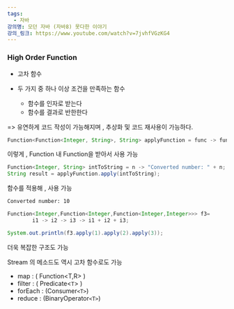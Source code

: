```yaml
---
tags:
  - 자바
강의명: 모던 자바 (자바8) 못다한 이야기
강의_링크: https://www.youtube.com/watch?v=7jvhfVGzKG4
---
```


### High Order Function

- 고차 함수
- 두 가지  중 하나 이상 조건을 만족하는 함수

	- 함수를 인자로 받는다
	- 함수를 결과로 반한한다

=> 유연하게 코드 작성이 가능해지며 , 추상화 및 코드 재사용이 가능하다.

```java
Function<Function<Integer, String>, String> applyFunction = func -> func.apply(10);
```

이렇게 , Function 내 Function을 받아서 사용 가능

```java
Function<Integer, String> intToString = n -> "Converted number: " + n;  
String result = applyFunction.apply(intToString);
```

함수를 적용해 , 사용 가능
```cmd
Converted number: 10
```

```java
Function<Integer,Function<Integer,Function<Integer,Integer>>> f3=  
        i1 -> i2 -> i3 -> i1 + i2 + i3;  

System.out.println(f3.apply(1).apply(2).apply(3));
```

더욱 복잡한 구조도 가능

Stream 의 메소드도 역시 고차 함수로도 가능

- map : ( Function<T,R> )
- filter : ( Predicate<`T`> )
- forEach : (Consumer`<T>`)
- reduce : (BinaryOperator`<T>`)

